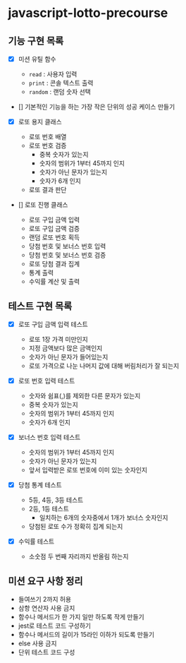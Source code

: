 # javascript-lotto-precourse

## 기능 구현 목록

- [x] 미션 유틸 함수

  - `read` : 사용자 입력
  - `print` : 콘솔 텍스트 출력
  - `random` : 랜덤 숫자 선택

- [] 기본적인 기능을 하는 가장 작은 단위의 성공 케이스 만들기

- [x] 로또 용지 클래스

  - 로또 번호 배열
  - 로또 번호 검증
    - 중복 숫자가 있는지
    - 숫자의 범위가 1부터 45까지 인지
    - 숫자가 아닌 문자가 있는지
    - 숫자가 6개 인지
  - 로또 결과 판단

- [] 로또 진행 클래스

  - 로또 구입 금액 입력
  - 로또 구입 금액 검증
  - 랜덤 로또 번호 획득
  - 당첨 번호 및 보너스 번호 입력
  - 당첨 번호 및 보너스 번호 검증
  - 로또 당첨 결과 집계
  - 통계 출력
  - 수익률 계산 및 출력

## 테스트 구현 목록

- [x] 로또 구입 금액 입력 테스트

  - 로또 1장 가격 미만인지
  - 지정 금액보다 많은 금액인지
  - 숫자가 아닌 문자가 들어있는지
  - 로또 가격으로 나눈 나머지 값에 대해 버림처리가 잘 되는지

- [x] 로또 번호 입력 테스트

  - 숫자와 쉼표(,)를 제외한 다른 문자가 있는지
  - 중복 숫자가 있는지
  - 숫자의 범위가 1부터 45까지 인지
  - 숫자가 6개 인지

- [x] 보너스 번호 입력 테스트

  - 숫자의 범위가 1부터 45까지 인지
  - 숫자가 아닌 문자가 있는지
  - 앞서 입력받은 로또 번호에 이미 있는 숫자인지

- [x] 당첨 통계 테스트

  - 5등, 4등, 3등 테스트
  - 2등, 1등 테스트
    - 일치하는 6개의 숫자중에서 1개가 보너스 숫자인지
  - 당첨된 로또 수가 정확히 집계 되는지

- [x] 수익률 테스트

  - 소숫점 두 번째 자리까지 반올림 하는지

## 미션 요구 사항 정리

- 들여쓰기 2까지 허용
- 삼항 연산자 사용 금지
- 함수나 메서드가 한 가지 일만 하도록 작게 만들기
- jest로 테스트 코드 구성하기
- 함수나 메서드의 길이가 15라인 이하가 되도록 만들기
- else 사용 금지
- 단위 테스트 코드 구성
